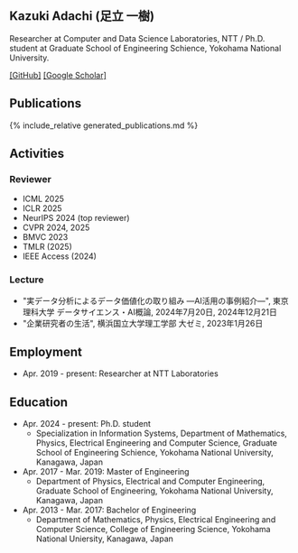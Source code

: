 ## Kazuki Adachi (足立 一樹)

Researcher at Computer and Data Science Laboratories, NTT / Ph.D. student at Graduate School of Engineering Schience, Yokohama National University. 

[[GitHub]](https://github.com/kzkadc) [[Google Scholar]](https://scholar.google.com/citations?user=hZC9Yy8AAAAJ)


## Publications
{% include_relative generated_publications.md %}


## Activities
### Reviewer
- ICML 2025
- ICLR 2025
- NeurIPS 2024 (top reviewer)
- CVPR 2024, 2025
- BMVC 2023
- TMLR (2025)
- IEEE Access (2024)

### Lecture
- "実データ分析によるデータ価値化の取り組み ―AI活用の事例紹介―", 東京理科大学 データサイエンス・AI概論, 2024年7月20日, 2024年12月21日
- "企業研究者の生活", 横浜国立大学理工学部 大ゼミ, 2023年1月26日

## Employment
- Apr. 2019 - present: Researcher at NTT Laboratories

## Education
- Apr. 2024 - present: Ph.D. student
  - Specialization in Information Systems, Department of Mathematics, Physics, Electrical Engineering and Computer Science, Graduate School of Engineering Schience, Yokohama National University, Kanagawa, Japan
- Apr. 2017 - Mar. 2019: Master of Engineering
  - Department of Physics, Electrical and Computer Engineering, Graduate School of Engineering, Yokohama National University, Kanagawa, Japan
- Apr. 2013 - Mar. 2017: Bachelor of Engineering
  - Department of Mathematics, Physics, Electrical Engineering and Computer Science, College of Engineering Science, Yokohama National Uniersity, Kanagawa, Japan
